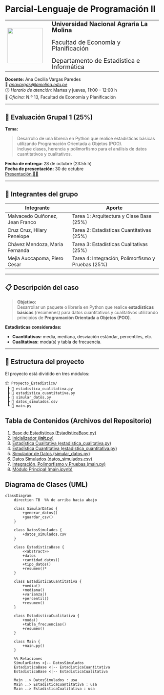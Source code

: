# Parcial-Lenguaje de Programación II
<table>
  <tr>
    <td style="padding-right: 20px;">
      <img src="https://upload.wikimedia.org/wikipedia/commons/a/a9/Unalm_logo.png" width="115" />
    </td>
    <td style="vertical-align: top; font-size: 20px; line-height: 1.0;">
      <strong>Universidad Nacional Agraria La Molina</strong><br><br>
      Facultad de Economía y Planificación<br><br>
      Departamento de Estadística e Informática
    </td>
  </tr>
</table>

**Docente:** Ana Cecilia Vargas Paredes  
📧 *anavargas@lamolina.edu.pe*  
🕒 *Horario de atención:* Martes y jueves, 11:00 – 12:00 h  
🏫 *Oficina:* N.º 13, Facultad de Economía y Planificación  

---

## 🧮 Evaluación Grupal 1 (25%)

**Tema:**  
> Desarrollo de una librería en Python que realice estadísticas básicas utilizando Programación Orientada a Objetos (POO).  
> Incluye clases, herencia y polimorfismo para el análisis de datos cuantitativos y cualitativos.

**Fecha de entrega:** 28 de octubre (23:55 h)  
**Fecha de presentación:** 30 de octubre  
[Presentación 👩‍🏫](https://mar93681-jpg.github.io/Parcial-LP2/)

---

## 👥 Integrantes del grupo

| Integrante   | Aporte   |
|---------------|----------|
| Malvacedo Quiñonez, Jean Franco  | Tarea 1: Arquitectura y Clase Base (25%)  |
| Cruz Cruz, Hilary Penelope       | Tarea 2: Estadísticas Cuantitativas (25%)  |
| Chávez Mendoza, Maria Fernanda   | Tarea 3: Estadísticas Cualitativas (25%)  |
| Mejia Auccapoma, Piero Cesar     | Tarea 4: Integración, Polimorfismo y Pruebas (25%)  |

---

## 📋 Descripción del caso

> **Objetivo:**  
> Desarrollar un paquete o librería en Python que realice **estadísticas básicas** (resúmenes) para datos cuantitativos y cualitativos utilizando principios de **Programación Orientada a Objetos (POO)**.

**Estadísticas consideradas:**
- **Cuantitativas:** media, mediana, desviación estándar, percentiles, etc.  
- **Cualitativas:** moda(s) y tabla de frecuencia.

---

## 🧩 Estructura del proyecto

El proyecto está dividido en tres módulos:

```text
📦 Proyecto_Estadistico/
 ┣ 📜 estadistica_cualitativa.py
 ┣ 📜 estadistica_cuantitativa.py
 ┣ 📜 simular_datos.py
 ┣ 📜 datos_simulados.csv
 ┗ 📜 main.py
```
## Tabla de Contenidos (Archivos del Repositorio)

1. [Base de Estadísticas (EstadisticaBase.py)](libreria/estadisticas_poo/EstadisticaBase.py)
2. [Inicializador (__init__.py)](libreria/estadisticas_poo/__init__.py)
3. [Estadística Cualitativa (estadistica_cualitativa.py)](libreria/estadisticas_poo/estadistica_cualitativa.py)
4. [Estadística Cuantitativa (estadistica_cuantitativa.py)](libreria/estadisticas_poo/estadistica_cuantitativa.py)
6. [Simulador de Datos (simular_datos.py)](libreria/simular_datos.py)
7. [Datos Simulados (datos_simulados.csv)](Data/datos_simulados.csv)
8. [Integración, Polimorfismo y Pruebas (main.py)](libreria/estadisticas_poo/main.py)
9. [Módulo Principal (main.ipynb)](notebooks/main.ipynb)

## Diagrama de Clases (UML)
 
```mermaid
classDiagram
    direction TB  %% de arriba hacia abajo

    class SimularDatos {
        +generar_datos()
        +guardar_csv()
    }

    class DatosSimulados {
        +datos_simulados.csv
    }

    class EstadisticaBase {
        <<abstract>>
        +datos
        +cantidad_datos()
        +tipo_datos()
        +resumen()*
    }

    class EstadisticaCuantitativa {
        +media()
        +mediana()
        +varianza()
        +percentil()
        +resumen()
    }

    class EstadisticaCualitativa {
        +moda()
        +tabla_frecuencias()
        +resumen()
    }

    class Main {
        +main.py()
    }

    %% Relaciones
    SimularDatos <|-- DatosSimulados
    EstadisticaBase <|-- EstadisticaCuantitativa
    EstadisticaBase <|-- EstadisticaCualitativa

    Main ..> DatosSimulados : usa
    Main ..> EstadisticaCuantitativa : usa
    Main ..> EstadisticaCualitativa : usa
